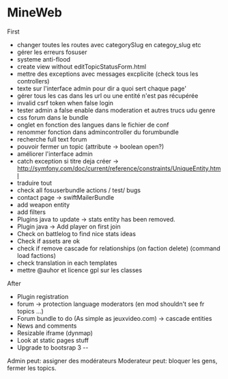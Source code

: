 MineWeb
=======

First
  * changer toutes les routes avec categorySlug en categoy_slug etc
  * gérer les erreurs fosuser
  * systeme anti-flood
  * create view without editTopicStatusForm.html
  * mettre des exceptions avec messages excplicite (check tous les controllers)
  * texte sur l'interface admin pour dir a quoi sert chaque page'
  * gérer tous les cas dans les url ou une entité n'est pas récupérée
  * invalid csrf token when false login
  * tester admin a false enable dans moderation et autres trucs udu genre
  * css forum dans le bundle
  * onglet en fonction des langues dans le fichier de conf
  * renommer fonction dans admincontroller du forumbundle
  * recherche full text forum
  * pouvoir fermer un topic (attribute -> boolean open?)
  * améliorer l'interface admin
  * catch exception si titre deja créer -> http://symfony.com/doc/current/reference/constraints/UniqueEntity.html
  * traduire tout
  * check all fosuserbundle actions / test/ bugs
  * contact page -> swiftMailerBundle
  * add weapon entity
  * add filters
  * Plugins java to update -> stats entity has been removed.
  * Plugin java -> Add player on first join
  * Check on battlelog to find nice stats ideas
  * Check if assets are ok
  * check if remove cascade for relationships (on faction delete) (command load factions)
  * check translation in each templates
  * mettre @auhor et licence gpl sur les classes

After
  * Plugin registration
  * forum -> protection language moderators (en mod shouldn't see fr topics ...)
  * Forum bundle to do (As simple as jeuxvideo.com) -> cascade entities
  * News and comments
  * Resizable iframe (dynmap)
  * Look at static pages stuff
  * Upgrade to bootsrap 3
--

Admin peut: assigner des modérateurs
Moderateur peut: bloquer les gens, fermer les topics.


































